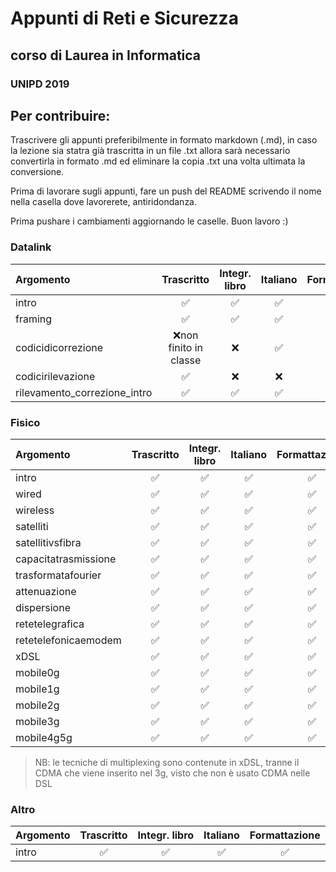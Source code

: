 # Appunti di Reti e Sicurezza
## corso di Laurea in Informatica
### UNIPD 2019

## Per contribuire:
Trascrivere gli appunti preferibilmente in formato markdown (.md), in caso la lezione sia statra già trascritta in un file .txt allora sarà necessario convertirla in formato .md ed eliminare la copia .txt una volta ultimata la conversione.

Prima di lavorare sugli appunti, fare un push del README scrivendo il nome  nella casella dove lavorerete, antiridondanza.

Prima pushare i cambiamenti aggiornando le caselle. Buon lavoro :)

### Datalink

| Argomento | Trascritto | Integr. libro | Italiano | Formattazione |
| :-- | :-: | :-: | :-: | :-: |
| intro | ✅ | ✅ | ✅ | ✅ |
| framing | ✅ | ✅ | ✅ | ✅ |
| codicidicorrezione | ❌non finito in classe| ❌ | ✅ | ✅ |
| codicirilevazione  | ✅ | ❌ | ❌ | ❌ |
| rilevamento_correzione_intro  | ✅ | ✅ | ✅ | ✅ |

### Fisico

| Argomento | Trascritto | Integr. libro | Italiano | Formattazione |
| :-- | :-: | :-: | :-: | :-: |
| intro | ✅ | ✅ | ✅ | ✅ |
| wired | ✅ | ✅ | ✅ | ✅ |
| wireless | ✅ | ✅ | ✅ | ✅ |
| satelliti | ✅ | ✅ | ✅  | ✅ |
| satellitivsfibra | ✅ | ✅ | ✅ | ✅ |
| capacitatrasmissione | ✅ | ✅ | ✅ | ✅ |
| trasformatafourier | ✅ | ✅ | ✅ | ✅ |
| attenuazione | ✅ | ✅ | ✅ | ✅ |
| dispersione | ✅ | ✅ | ✅ | ✅ |
| retetelegrafica | ✅ | ✅ | ✅ | ✅ |
| retetelefonicaemodem | ✅ | ✅ | ✅ | ✅ |
| xDSL | ✅ | ✅ | ✅ | ✅ |
| mobile0g | ✅ | ✅ | ✅ | ✅ |
| mobile1g | ✅ | ✅ | ✅ | ✅ |
| mobile2g | ✅ | ✅ | ✅ | ✅ |
| mobile3g | ✅ | ✅ | ✅ | ✅ |
| mobile4g5g | ✅ | ✅ | ✅ | ✅ |

> NB: le tecniche di multiplexing sono contenute in xDSL, tranne il CDMA che viene inserito nel 3g, visto che non è usato CDMA nelle DSL

### Altro

| Argomento | Trascritto | Integr. libro | Italiano | Formattazione |
| :-- | :-: | :-: | :-: | :-: |
| intro | ✅ | ✅ | ✅ | ✅ |
